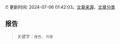 :alarm_clock: 更新时间: 2024-07-06 01:42:03。[文章来源](/README.md)、[文章分类](/TAGS.md)

## 报告


> 关键字：`报告`、`月报`



